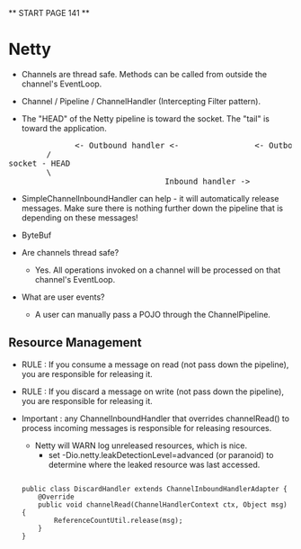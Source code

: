** START PAGE 141 **

# Netty #

* Channels are thread safe. Methods can be called from outside the channel's EventLoop.

* Channel / Pipeline / ChannelHandler (Intercepting Filter pattern).

* The "HEAD" of the Netty pipeline is toward the socket. The "tail" is toward the application.


<pre>
              <- Outbound handler <-                <- Outbound handler
        /                                                                           \
socket - HEAD                                                                         TAIL - Application
        \                                                                           /
                                 Inbound handler ->                 Inbound handler
</pre>


* SimpleChannelInboundHandler can help - it will automatically release
  messages. Make sure there is nothing further down the pipeline that is
  depending on these messages!

* ByteBuf


* Are channels thread safe?
	* Yes. All operations invoked on a channel will be processed on that channel's EventLoop.
* What are user events?
	* A user can manually pass a POJO through the ChannelPipeline.

## Resource Management ##

* RULE : If you consume a message on read (not pass down the pipeline), you are responsible
  for releasing it.

* RULE : If you discard a message on write (not pass down the pipeline), you are responsible
	for releasing it.

* Important : any ChannelInboundHandler that overrides channelRead() to process
  incoming messages is responsible for releasing resources.

	* Netty will WARN log unreleased resources, which is nice.
	  * set -Dio.netty.leakDetectionLevel=advanced (or paranoid) to determine where the leaked resource was last accessed.

	```

	public class DiscardHandler extends ChannelInboundHandlerAdapter {
		@Override
		public void channelRead(ChannelHandlerContext ctx, Object msg) {
			ReferenceCountUtil.release(msg);
		}
	}

	```
